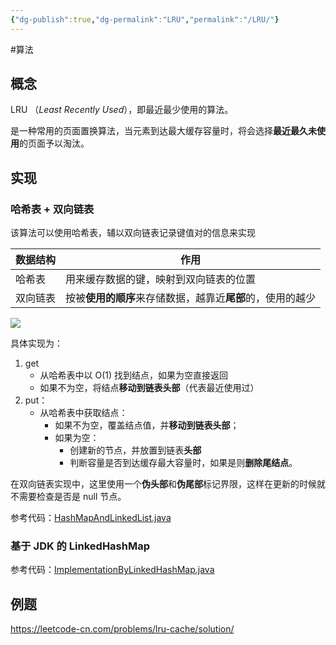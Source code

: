 ```yaml
---
{"dg-publish":true,"dg-permalink":"LRU","permalink":"/LRU/"}
---
```



#算法 

## 概念

LRU （*Least Recently Used*），即最近最少使用的算法。

是一种常用的页面置换算法，当元素到达最大缓存容量时，将会选择**最近最久未使用**的页面予以淘汰。

## 实现

### 哈希表 + 双向链表

该算法可以使用哈希表，辅以双向链表记录键值对的信息来实现

| 数据结构 | 作用                                               |
| -------- | -------------------------------------------------- |
| 哈希表   | 用来缓存数据的键，映射到双向链表的位置             |
| 双向链表 | 按被**使用的顺序**来存储数据，越靠近**尾部**的，使用的越少 |


![](/img/user/attachments/images/LRU.png)

具体实现为：

1. get
	- 从哈希表中以 O(1) 找到结点，如果为空直接返回
	- 如果不为空，将结点**移动到链表头部**（代表最近使用过）
2. put：
	- 从哈希表中获取结点：
		- 如果不为空，覆盖结点值，并**移动到链表头部**；
		- 如果为空：
			- 创建新的节点，并放置到链表**头部**
			- 判断容量是否到达缓存最大容量时，如果是则**删除尾结点**。

在双向链表实现中，这里使用一个**伪头部**和**伪尾部**标记界限，这样在更新的时候就不需要检查是否是 null 节点。

参考代码：[HashMapAndLinkedList.java](https://jihulab.com/learning/interview/-/blob/main/src/main/java/org/example/interview/algorithm/lru/impl/HashMapAndLinkedList.java)

### 基于 JDK 的 LinkedHashMap

参考代码：[ImplementationByLinkedHashMap.java](https://jihulab.com/learning/interview/-/blob/main/src/main/java/org/example/interview/algorithm/lru/ImplementationByLinkedHashMap.java)


## 例题

https://leetcode-cn.com/problems/lru-cache/solution/